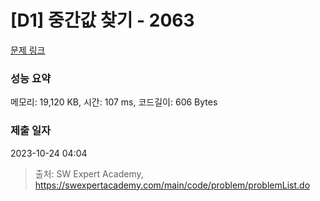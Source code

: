 # [D1] 중간값 찾기 - 2063 

[문제 링크](https://swexpertacademy.com/main/code/problem/problemDetail.do?contestProbId=AV5QPsXKA2UDFAUq) 

### 성능 요약

메모리: 19,120 KB, 시간: 107 ms, 코드길이: 606 Bytes

### 제출 일자

2023-10-24 04:04



> 출처: SW Expert Academy, https://swexpertacademy.com/main/code/problem/problemList.do
